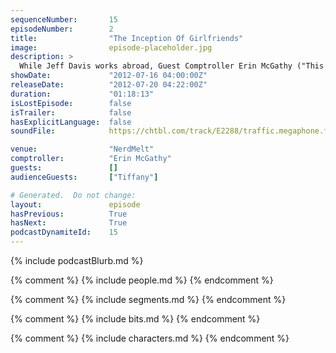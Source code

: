 ```yaml
---
sequenceNumber:       15
episodeNumber:        2
title:                "The Inception Of Girlfriends"
image:                episode-placeholder.jpg
description: >
  While Jeff Davis works abroad, Guest Comptroller Erin McGathy ("This Feels Terrible") joins Mayor Harmon for an in depth look at overrated masterpieces, passive aggressive text messages and how to destroy someone else's relationship on stage.
showDate:             "2012-07-16 04:00:00Z"
releaseDate:          "2012-07-20 04:22:00Z"
duration:             "01:18:13"
isLostEpisode:        false
isTrailer:            false
hasExplicitLanguage:  false
soundFile:            https://chtbl.com/track/E2288/traffic.megaphone.fm/STA7648412420.mp3

venue:                "NerdMelt"
comptroller:          "Erin McGathy"
guests:               []
audienceGuests:       ["Tiffany"]

# Generated.  Do not change:
layout:               episode
hasPrevious:          True
hasNext:              True
podcastDynamiteId:    15
---
```


{% include podcastBlurb.md %}

{% comment %}
{% include people.md %}
{% endcomment %}

{% comment %}
{% include segments.md %}
{% endcomment %}

{% comment %}
{% include bits.md %}
{% endcomment %}

{% comment %}
{% include characters.md %}
{% endcomment %}
